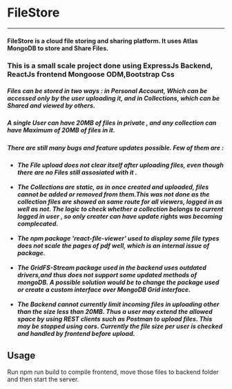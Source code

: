 # FileStore

<hr>
<h4>
    FileStore is a cloud file storing and sharing platform. It uses
    Atlas MongoDB to store and Share Files.
</h4>
<h3>
    This is a small scale project done using ExpressJs Backend,
    ReactJs frontend Mongoose ODM,Bootstrap Css
</h3>
<h5>
    Files can be stored in two ways : in
    Personal Account, Which can be accessed only by the user
    uploading it, and in Collections, which can be Shared and viewed
    by others.
</h5>
<h5>
    A single User can have 20MB of files in private , and any
    collection can have Maximum of 20MB of files in it.
</h5>

<h5>
    There are still many bugs and feature updates possible. Few of
    them are :
<br />

<h5>
    <ul>
        <li>
            The File upload does not clear itself after uploading
            files, even though there are no Files still assosiated
            with it .
        </li>
        <br />
        <li>
            The Collections are static, as in once created and
            uploaded, files cannot be added or removed from
            them.This was not done as the collection files are
            showed on same route for all viewers, logged in as well
            as not. The logic to check whether a collection belongs
            to current logged in user , so only creater can have
            update rights was becoming complecated.
        </li>
        <br />
        <li>
            The npm package 'react-file-viewer' used to display some
            file types does not scale the pages of pdf well, which
            is an internal issue of package.
        </li>
        <br />
        <li>
            The GridFS-Stream package used in the backend uses
            outdated drivers,and thus does not support some updated
            methods of mongoDB. A possible solution would be to
            change the package used or create a custom interface
            over MongoDB Grid interface.
        </li>
        <br />
        <li>
            The Backend cannot currently limit incoming files in
            uploading other than the size less than 20MB. Thus a
            user may extend the allowed space by using REST clients
            such as Postman to upload files. This may be stopped
            using cors. Currently the file size per user is checked
            and handled by frontend before upload.
        </li>
    </ul>
</h5>

## Usage

Run npm run build to compile frontend, move those files to backend folder and then start the server.
